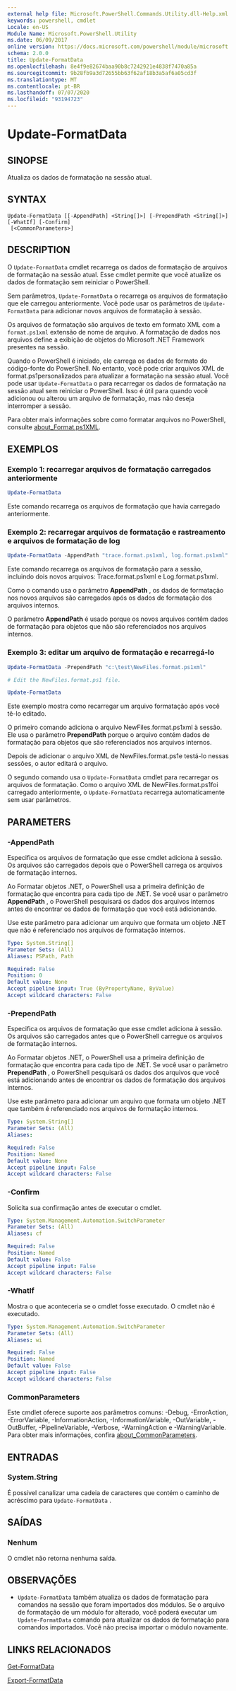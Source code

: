 ```yaml
---
external help file: Microsoft.PowerShell.Commands.Utility.dll-Help.xml
keywords: powershell, cmdlet
Locale: en-US
Module Name: Microsoft.PowerShell.Utility
ms.date: 06/09/2017
online version: https://docs.microsoft.com/powershell/module/microsoft.powershell.utility/update-formatdata?view=powershell-7.1&WT.mc_id=ps-gethelp
schema: 2.0.0
title: Update-FormatData
ms.openlocfilehash: 8e4f9e82674baa90b8c7242921e4838f7470a85a
ms.sourcegitcommit: 9b28fb9a3d72655bb63f62af18b3a5af6a05cd3f
ms.translationtype: MT
ms.contentlocale: pt-BR
ms.lasthandoff: 07/07/2020
ms.locfileid: "93194723"
---
```

# Update-FormatData

## SINOPSE
Atualiza os dados de formatação na sessão atual.

## SYNTAX

```
Update-FormatData [[-AppendPath] <String[]>] [-PrependPath <String[]>] [-WhatIf] [-Confirm]
 [<CommonParameters>]
```

## DESCRIPTION

O `Update-FormatData` cmdlet recarrega os dados de formatação de arquivos de formatação na sessão atual. Esse cmdlet permite que você atualize os dados de formatação sem reiniciar o PowerShell.

Sem parâmetros, `Update-FormatData` o recarrega os arquivos de formatação que ele carregou anteriormente.
Você pode usar os parâmetros de `Update-FormatData` para adicionar novos arquivos de formatação à sessão.

Os arquivos de formatação são arquivos de texto em formato XML com a `format.ps1xml` extensão de nome de arquivo. A formatação de dados nos arquivos define a exibição de objetos do Microsoft .NET Framework presentes na sessão.

Quando o PowerShell é iniciado, ele carrega os dados de formato do código-fonte do PowerShell. No entanto, você pode criar arquivos XML de format.ps1personalizados para atualizar a formatação na sessão atual. Você pode usar `Update-FormatData` o para recarregar os dados de formatação na sessão atual sem reiniciar o PowerShell. Isso é útil para quando você adicionou ou alterou um arquivo de formatação, mas não deseja interromper a sessão.

Para obter mais informações sobre como formatar arquivos no PowerShell, consulte [about_Format.ps1XML](../Microsoft.PowerShell.Core/About/about_Format.ps1xml.md).

## EXEMPLOS

### Exemplo 1: recarregar arquivos de formatação carregados anteriormente

```powershell
Update-FormatData
```

Este comando recarrega os arquivos de formatação que havia carregado anteriormente.

### Exemplo 2: recarregar arquivos de formatação e rastreamento e arquivos de formatação de log

```powershell
Update-FormatData -AppendPath "trace.format.ps1xml, log.format.ps1xml"
```

Este comando recarrega os arquivos de formatação para a sessão, incluindo dois novos arquivos: Trace.format.ps1xml e Log.format.ps1xml.

Como o comando usa o parâmetro **AppendPath** , os dados de formatação nos novos arquivos são carregados após os dados de formatação dos arquivos internos.

O parâmetro **AppendPath** é usado porque os novos arquivos contêm dados de formatação para objetos que não são referenciados nos arquivos internos.

### Exemplo 3: editar um arquivo de formatação e recarregá-lo

```powershell
Update-FormatData -PrependPath "c:\test\NewFiles.format.ps1xml"

# Edit the NewFiles.format.ps1 file.

Update-FormatData
```

Este exemplo mostra como recarregar um arquivo formatação após você tê-lo editado.

O primeiro comando adiciona o arquivo NewFiles.format.ps1xml à sessão. Ele usa o parâmetro **PrependPath** porque o arquivo contém dados de formatação para objetos que são referenciados nos arquivos internos.

Depois de adicionar o arquivo XML de NewFiles.format.ps1e testá-lo nessas sessões, o autor editará o arquivo.

O segundo comando usa o `Update-FormatData` cmdlet para recarregar os arquivos de formatação. Como o arquivo XML de NewFiles.format.ps1foi carregado anteriormente, o `Update-FormatData` recarrega automaticamente sem usar parâmetros.

## PARAMETERS

### -AppendPath

Especifica os arquivos de formatação que esse cmdlet adiciona à sessão. Os arquivos são carregados depois que o PowerShell carrega os arquivos de formatação internos.

Ao Formatar objetos .NET, o PowerShell usa a primeira definição de formatação que encontra para cada tipo de .NET. Se você usar o parâmetro **AppendPath** , o PowerShell pesquisará os dados dos arquivos internos antes de encontrar os dados de formatação que você está adicionando.

Use este parâmetro para adicionar um arquivo que formata um objeto .NET que não é referenciado nos arquivos de formatação internos.

```yaml
Type: System.String[]
Parameter Sets: (All)
Aliases: PSPath, Path

Required: False
Position: 0
Default value: None
Accept pipeline input: True (ByPropertyName, ByValue)
Accept wildcard characters: False
```

### -PrependPath

Especifica os arquivos de formatação que esse cmdlet adiciona à sessão. Os arquivos são carregados antes que o PowerShell carregue os arquivos de formatação internos.

Ao Formatar objetos .NET, o PowerShell usa a primeira definição de formatação que encontra para cada tipo de .NET. Se você usar o parâmetro **PrependPath** , o PowerShell pesquisará os dados dos arquivos que você está adicionando antes de encontrar os dados de formatação dos arquivos internos.

Use este parâmetro para adicionar um arquivo que formata um objeto .NET que também é referenciado nos arquivos de formatação internos.

```yaml
Type: System.String[]
Parameter Sets: (All)
Aliases:

Required: False
Position: Named
Default value: None
Accept pipeline input: False
Accept wildcard characters: False
```

### -Confirm

Solicita sua confirmação antes de executar o cmdlet.

```yaml
Type: System.Management.Automation.SwitchParameter
Parameter Sets: (All)
Aliases: cf

Required: False
Position: Named
Default value: False
Accept pipeline input: False
Accept wildcard characters: False
```

### -WhatIf

Mostra o que aconteceria se o cmdlet fosse executado.
O cmdlet não é executado.

```yaml
Type: System.Management.Automation.SwitchParameter
Parameter Sets: (All)
Aliases: wi

Required: False
Position: Named
Default value: False
Accept pipeline input: False
Accept wildcard characters: False
```

### CommonParameters

Este cmdlet oferece suporte aos parâmetros comuns: -Debug, -ErrorAction, -ErrorVariable, -InformationAction, -InformationVariable, -OutVariable, -OutBuffer, -PipelineVariable, -Verbose, -WarningAction e -WarningVariable. Para obter mais informações, confira [about_CommonParameters](https://go.microsoft.com/fwlink/?LinkID=113216).

## ENTRADAS

### System.String

É possível canalizar uma cadeia de caracteres que contém o caminho de acréscimo para `Update-FormatData` .

## SAÍDAS

### Nenhum

O cmdlet não retorna nenhuma saída.

## OBSERVAÇÕES

- `Update-FormatData` também atualiza os dados de formatação para comandos na sessão que foram importados dos módulos. Se o arquivo de formatação de um módulo for alterado, você poderá executar um `Update-FormatData` comando para atualizar os dados de formatação para comandos importados. Você não precisa importar o módulo novamente.

## LINKS RELACIONADOS

[Get-FormatData](Get-FormatData.md)

[Export-FormatData](Export-FormatData.md)
